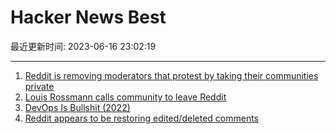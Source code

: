 # Hacker News Best

最近更新时间: 2023-06-16 23:02:19

--- 
1. [Reddit is removing moderators that protest by taking their communities private](https://old.reddit.com/r/ModCoord/comments/14aeq5j/new_admin_post_if_a_moderator_team_unanimously/) 
2. [Louis Rossmann calls community to leave Reddit](https://www.youtube.com/watch?v=ZOm_UKGyrZg) 
3. [DevOps Is Bullshit (2022)](https://blog.massdriver.cloud/posts/devops-is-bullshit/) 
4. [Reddit appears to be restoring edited/deleted comments](https://kbin.social/m/RedditMigration/t/34112/Heads-up-Reddit-is-quietly-restoring-deleted-AND-overwritten-posts-and) 
